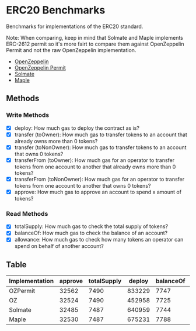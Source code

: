 # ERC20 Benchmarks

Benchmarks for implementations of the ERC20 standard.

Note: When comparing, keep in mind that Solmate and Maple implements ERC-2612 permit so it's more fairt to compare them against OpenZeppelin Permit and not the raw OpenZeppelin implementation.

- [OpenZeppelin](https://github.com/OpenZeppelin/openzeppelin-contracts)
- [OpenZeppelin Permit](https://github.com/OpenZeppelin/openzeppelin-contracts)
- [Solmate](https://github.com/rari-capital/solmate)
- [Maple](https://github.com/maple-labs/erc20)

## Methods

### Write Methods
- [x] deploy: How much gas to deploy the contract as is?
- [x] transfer (toOwner): How much gas to transfer tokens to an account that already owns more than 0 tokens?
- [x] transfer (toNonOwner): How much gas to transfer tokens to an account that owns 0 tokens?
- [x] transferFrom (toOwner): How much gas for an operator to transfer tokens from one account to another that already owns more than 0 tokens?
- [x] transferFrom (toNonOwner): How much gas for an operator to transfer tokens from one account to another that owns 0 tokens?
- [x] approve: How much gas to approve an account to spend x amount of tokens?

### Read Methods
- [x] totalSupply: How much gas to check the total supply of tokens?
- [x] balanceOf: How much gas to check the balance of an account?
- [x] allowance: How much gas to check how many tokens an operator can spend on behalf of another account?

## Table

| Implementation | approve | totalSupply | deploy | balanceOf | transferToNonOwner | allowance | transferToOwner | transferFromToNonOwner | transferFromToOwner |
| - | - | - | - | - | - | - | - | - | - |
| OZPermit | 32562 | 7490 | 833229 | 7747 | 37896 | 8049 | 20825 | 43266 | 26144 |
| OZ | 32524 | 7490 | 452958 | 7725 | 37830 | 7961 | 20759 | 43266 | 26144 |
| Solmate | 32485 | 7487 | 640959 | 7744 | 37764 | 8025 | 20693 | 43114 | 25992 |
| Maple | 32530 | 7487 | 675231 | 7788 | 37864 | 8091 | 20793 | 45055 | 27933 |

